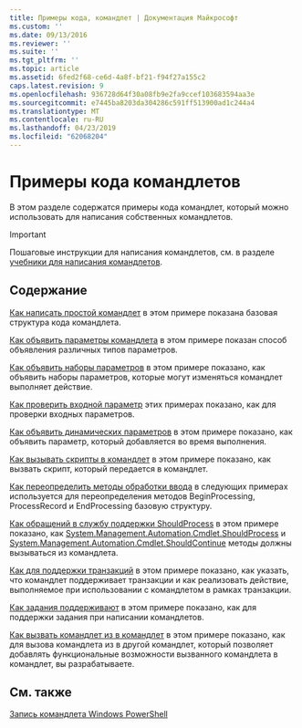 ```yaml
---
title: Примеры кода, командлет | Документация Майкрософт
ms.custom: ''
ms.date: 09/13/2016
ms.reviewer: ''
ms.suite: ''
ms.tgt_pltfrm: ''
ms.topic: article
ms.assetid: 6fed2f68-ce6d-4a8f-bf21-f94f27a155c2
caps.latest.revision: 9
ms.openlocfilehash: 936728d64f30a08fb9e2fa9ccef103683594aa3e
ms.sourcegitcommit: e7445ba8203da304286c591ff513900ad1c244a4
ms.translationtype: MT
ms.contentlocale: ru-RU
ms.lasthandoff: 04/23/2019
ms.locfileid: "62068204"
---
```

# <a name="examples-of-cmdlet-code"></a>Примеры кода командлетов

В этом разделе содержатся примеры кода командлет, который можно использовать для написания собственных командлетов.

> [!IMPORTANT]
> Пошаговые инструкции для написания командлетов, см. в разделе [учебники для написания командлетов](./tutorials-for-writing-cmdlets.md).

## <a name="in-this-section"></a>Содержание

[Как написать простой командлет](./how-to-write-a-simple-cmdlet.md) в этом примере показана базовая структура кода командлета.

[Как объявить параметры командлета](./how-to-declare-cmdlet-parameters.md) в этом примере показан способ объявления различных типов параметров.

[Как объявить наборы параметров](./how-to-declare-parameter-sets.md) в этом примере показано, как объявить наборы параметров, которые могут изменяться командлет выполняет действие.

[Как проверить входной параметр](./how-to-validate-parameter-input.md) этих примерах показано, как для проверки входных параметров.

[Как объявить динамических параметров](./how-to-declare-dynamic-parameters.md) в этом примере показано, как объявить параметр, который добавляется во время выполнения.

[Как вызывать скрипты в командлет](./how-to-invoke-scripts-within-a-cmdlet.md) в этом примере показано, как вызвать скрипт, который передается в командлет.

[Как переопределить методы обработки ввода](./how-to-override-input-processing-methods.md) в следующих примерах используется для переопределения методов BeginProcessing, ProcessRecord и EndProcessing базовую структуру.

[Как обращений в службу поддержки ShouldProcess](./how-to-request-confirmations.md) в этом примере показано, как [System.Management.Automation.Cmdlet.ShouldProcess](/dotnet/api/System.Management.Automation.Cmdlet.ShouldProcess) и [System.Management.Automation.Cmdlet.ShouldContinue](/dotnet/api/System.Management.Automation.Cmdlet.ShouldContinue) методы должны вызываться из командлета.

[Как для поддержки транзакций](./how-to-support-transactions.md) в этом примере показано, как указать, что командлет поддерживает транзакции и как реализовать действие, выполняемое при использовании с командлетом в рамках транзакции.

[Как задания поддерживают](./how-to-support-jobs.md) в этом примере показано, как для поддержки задания при написании командлетов.

[Как вызвать командлет из в командлет](./how-to-invoke-a-cmdlet-from-within-a-cmdlet.md) в этом примере показано, как для вызова командлета из в другой командлет, который позволяет добавлять функциональные возможности вызванного командлета в командлет, вы разрабатываете.

## <a name="see-also"></a>См. также

[Запись командлета Windows PowerShell](./writing-a-windows-powershell-cmdlet.md)
